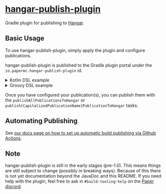 # [hangar-publish-plugin](https://plugins.gradle.org/plugin/io.papermc.hangar-publish-plugin)

Gradle plugin for publishing to [Hangar](https://hangar.papermc.io/).

## Basic Usage

To use hangar-publish-plugin, simply apply the plugin and configure publications.

hangar-publish-plugin is published to the Gradle plugin portal under the `io.papermc.hangar-publish-plugin` id.

<details>
<summary>Kotlin DSL example</summary>

```kotlin
plugins {
    id("io.papermc.hangar-publish-plugin") version "VERSION"
}

hangarPublish {
    publications.register("plugin") {
        version = project.version as String // use project version as publication version
        id = "hangar-project"
        channel = "Release"
        changelog = "Removed Herobrine" // optional

        // your api key.
        // defaults to the `io.papermc.hangar-publish-plugin.[publicationName].api-key` or `io.papermc.hangar-publish-plugin.default-api-key` Gradle properties
        apiKey = "api key"
        
        // register platforms
        platforms {
            paper {
                jar = tasks.jar.flatMap { it.archiveFile }
                platformVersions = listOf("1.19.3")
                dependencies {
                    hangar("TestProject") {
                        required = false
                    }
                }
            }
        }
    }
}
```
</details>

<details>
<summary>Groovy DSL example</summary>

```groovy
plugins {
    id 'io.papermc.hangar-publish-plugin' version 'VERSION'
}

hangarPublish {
    publications.register('plugin') {
        version = project.version as String // use project version as publication version
        id = 'hangar-project'
        channel = 'Release'
        changelog = 'Removed Herobrine' // optional

        // your api key.
        // defaults to the `io.papermc.hangar-publish-plugin.[publicationName].api-key` or `io.papermc.hangar-publish-plugin.default-api-key` Gradle properties
        apiKey = 'api key'
        
        // register platforms
        platforms {
            paper {
                jar = tasks.jar.archiveFile
                platformVersions = ['1.19.3']
                dependencies {
                    hangar('TestProject') {
                        required = false
                    }
                }
            }
        }
    }
}
```
</details>

Once you have configured your publication(s), you can publish them with the `publishAllPublicationsToHangar` or `publish[CapitalizedPublicationName]PublicationToHangar` tasks.

## Automating Publishing
See [our docs page on how to set up automatic build publishing via Github Actions](https://docs.papermc.io/misc/hangar-publishing).

## Note
hangar-publish-plugin is still in the early stages (pre-1.0). This means things are still subject to change (possibly in breaking ways). Because of this there is not yet documentation beyond the JavaDoc and this README. If you need help with the plugin, feel free to ask in `#build-tooling-help` on the [Paper discord](https://discord.gg/papermc).
